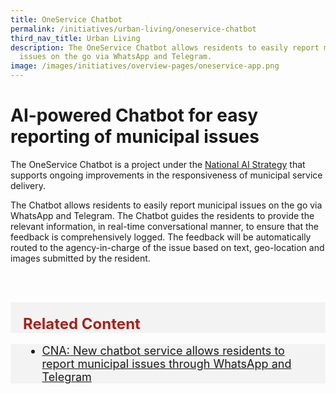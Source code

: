 ```yaml
---
title: OneService Chatbot
permalink: /initiatives/urban-living/oneservice-chatbot
third_nav_title: Urban Living
description: The OneService Chatbot allows residents to easily report municipal
  issues on the go via WhatsApp and Telegram.
image: /images/initiatives/overview-pages/oneservice-app.png
---
```


# AI-powered Chatbot for easy reporting of municipal issues

The OneService Chatbot is a project under the [National AI Strategy](/initiatives/artificial-intelligence) that supports ongoing improvements in the responsiveness of municipal service delivery. 

The Chatbot allows residents to easily report municipal issues on the go via WhatsApp and Telegram. The Chatbot guides the residents to provide the relevant information, in real-time conversational manner, to ensure that the feedback is comprehensively logged. The feedback will be automatically routed to the agency-in-charge of the issue based on text, geo-location and images submitted by the resident.

<br><br>

<div class="row" style="font-size:24px; font-weight: 700; color: #a6221c; background-color: #f3f3f3; padding: 20px 0px 0px 20px;"> Related Content</div>

<div class="row" style="font-size:18px ;background-color: #f3f3f3; padding: 0px 25px 0px 20px;">
	<ul>
		<li><a href="https://www.channelnewsasia.com/singapore/new-chatbot-service-allows-residents-report-municipal-issues-through-whatsapp-and-telegram-2017636">CNA: New chatbot service allows residents to report municipal issues through WhatsApp and Telegram</a></li>
	</ul>
</div>